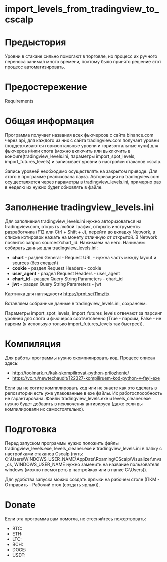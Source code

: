 # import_levels_from_tradingview_to_cscalp

# Предыстория
Уровни в стакане сильно помогают в торговле, но процесс их ручного переноса занимал много времени, поэтому было принято решение этот процесс автоматизировать.

# Предостережение
Requirements

# Общая информация
Программа получает названия всех фьючерсов с сайта binance.com через api, для каждого из них с сайта tradingview.com получает уровни (поддерживаются горизонтальные уровни и горизонтальные лучи) для фьючерса и/или спота (можно включить или выключить в конфиге(tradingview_levels.ini, параметры import_spot_levels, import_futures_levels) и записывает уровни в настройки стаканов cscalp.

Запись уровней необходимо осуществлять на закрытом приводе. Для этого в программе реализована пауза.
Авторизация на tradingview.com осуществляется через параметры в tradingview_levels.ini, примерно раз в неделю их нужно будет обновлять в файле.

# Заполнение tradingview_levels.ini
Для заполнения tradingview_levels.ini нужно авторизоваться на tradingview.com, открыть любой график, открыть инструменты разработчика (F12 или Ctrl + Shift + J), перейти во вкладку Network, в списке котировок нажать на монету отличную от открытой. В Network появится запрос sources?chart_id. Нажимаем на него. Начинаем собирать данные для tradingview_levels.ini:

* **chart** - раздел General - Request URL - нужна часть между layout и sources (без слешей)
* **cookie** - раздел Request Headers - cookie
* **user_agent** - раздел Request Headers - user_agent
* **chart_id** - раздел Query String Parameters - chart_id
* **jwt** - раздел Query String Parameters - jwt

Картинка для наглядности https://prnt.sc/11mzftx

Вставляем собранные данные в tradingview_levels.ini, сохраняем.

Параметры import_spot_levels, import_futures_levels отвечают за парсинг уровней для спота и фьючерса соответсвенно (True - парсим, False - не парсим (я использую только import_futures_levels так быстрее)).


# Компиляция
Для работы программы нужно скомпилировать код.
Процесс описан здесь:
* http://toolmark.ru/kak-skompilirovat-python-prilozhenie/
* https://vc.ru/newtechaudit/122327-kompiliruem-kod-python-v-fayl-exe

Если вы не хотите компилировать код или не знаете как это сделать в репозитории есть уже упакованные в exe файлы. Их работоспособность не гарантирована. Файлы tradingview_levels.exe и levels_cleaner.exe нужно будет добавить в исключения антивируса (даже если вы компилировали их самостоятельно).

# Подготовка
Перед запуском программы нужно положить файлы tradingview_levels.exe, levels_cleaner.exe и tradingview_levels.ini в папку с настройками стаканов Cscalp (путь:  C:\Users\WINDOWS_USER_NAME\AppData\Roaming\CScalp\Visualizer\mvs_cs, WINDOWS_USER_NAME нужно заменить на название пользователя windows (можно посмотреть в настройках или в папке C:\Users)).

Для удобства запуска можно создать ярлыки на рабочем столе (ПКМ - Отправить - Рабочий стол (создать ярлык)).


# Donate
Если эта программа вам помогла, не стесняйтесь пожертвовать:
* BTC: 
* ETH: 
* LTC: 
* BCH: 
* DOGE:
* USDT:



